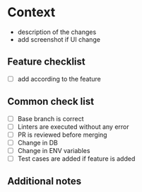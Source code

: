 # Context

- description of the changes
- add screenshot if UI change

## Feature checklist

- [ ] add according to the feature

## Common check list

- [ ] Base branch is correct
- [ ] Linters are executed without any error
- [ ] PR is reviewed before merging
- [ ] Change in DB
- [ ] Change in ENV variables
- [ ] Test cases are added if feature is added

## Additional notes

